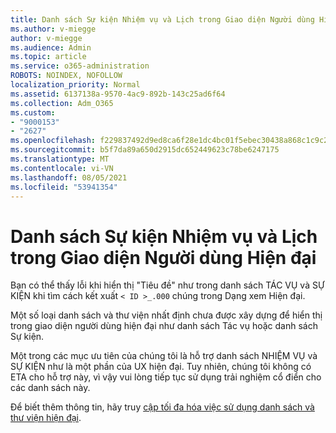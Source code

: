 ```yaml
---
title: Danh sách Sự kiện Nhiệm vụ và Lịch trong Giao diện Người dùng Hiện đại
ms.author: v-miegge
author: v-miegge
ms.audience: Admin
ms.topic: article
ms.service: o365-administration
ROBOTS: NOINDEX, NOFOLLOW
localization_priority: Normal
ms.assetid: 6137138a-9570-4ac9-892b-143c25ad6f64
ms.collection: Adm_O365
ms.custom:
- "9000153"
- "2627"
ms.openlocfilehash: f229837492d9ed8ca6f28e1dc4bc01f5ebec30438a868c1c9c25640e4003ccc8
ms.sourcegitcommit: b5f7da89a650d2915dc652449623c78be6247175
ms.translationtype: MT
ms.contentlocale: vi-VN
ms.lasthandoff: 08/05/2021
ms.locfileid: "53941354"
---
```

# <a name="task-and-calendar-event-list-in-modern-ui"></a>Danh sách Sự kiện Nhiệm vụ và Lịch trong Giao diện Người dùng Hiện đại

Bạn có thể thấy lỗi khi hiển thị "Tiêu đề" như trong danh sách TÁC VỤ và SỰ KIỆN khi tìm cách kết xuất `< ID >_.000` chúng trong Dạng xem Hiện đại.

Một số loại danh sách và thư viện nhất định chưa được xây dựng để hiển thị trong giao diện người dùng hiện đại như danh sách Tác vụ hoặc danh sách Sự kiện.

Một trong các mục ưu tiên của chúng tôi là hỗ trợ danh sách NHIỆM VỤ và SỰ KIỆN như là một phần của UX hiện đại. Tuy nhiên, chúng tôi không có ETA cho hỗ trợ này, vì vậy vui lòng tiếp tục sử dụng trải nghiệm cổ điển cho các danh sách này.

Để biết thêm thông tin, hãy truy [cập tối đa hóa việc sử dụng danh sách và thư viện hiện đại](https://docs.microsoft.com/sharepoint/dev/transform/modernize-userinterface-lists-and-libraries).
